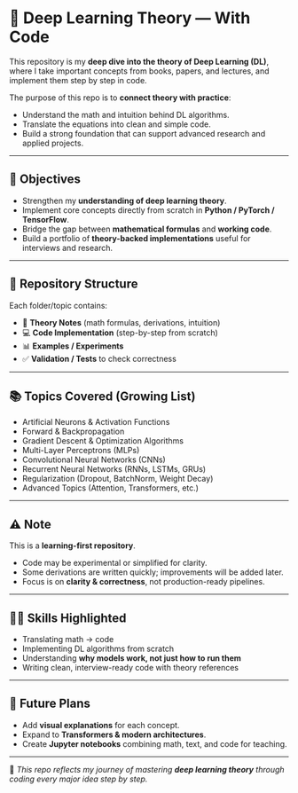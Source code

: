 # 🧠 Deep Learning Theory — With Code

This repository is my **deep dive into the theory of Deep Learning (DL)**, where I take important concepts from books, papers, and lectures, and implement them step by step in code.  

The purpose of this repo is to **connect theory with practice**:  
- Understand the math and intuition behind DL algorithms.  
- Translate the equations into clean and simple code.  
- Build a strong foundation that can support advanced research and applied projects.  

---

## 🚀 Objectives
- Strengthen my **understanding of deep learning theory**.  
- Implement core concepts directly from scratch in **Python / PyTorch / TensorFlow**.  
- Bridge the gap between **mathematical formulas** and **working code**.  
- Build a portfolio of **theory-backed implementations** useful for interviews and research.  

---

## 📂 Repository Structure
Each folder/topic contains:
- 📄 **Theory Notes** (math formulas, derivations, intuition)  
- 💻 **Code Implementation** (step-by-step from scratch)  
- 📊 **Examples / Experiments**  
- ✅ **Validation / Tests** to check correctness  

---

## 📚 Topics Covered (Growing List)
- Artificial Neurons & Activation Functions  
- Forward & Backpropagation  
- Gradient Descent & Optimization Algorithms  
- Multi-Layer Perceptrons (MLPs)  
- Convolutional Neural Networks (CNNs)  
- Recurrent Neural Networks (RNNs, LSTMs, GRUs)  
- Regularization (Dropout, BatchNorm, Weight Decay)  
- Advanced Topics (Attention, Transformers, etc.)  

---

## ⚠️ Note
This is a **learning-first repository**.  
- Code may be experimental or simplified for clarity.  
- Some derivations are written quickly; improvements will be added later.  
- Focus is on **clarity & correctness**, not production-ready pipelines.  

---

## 🧑‍💻 Skills Highlighted
- Translating math → code  
- Implementing DL algorithms from scratch  
- Understanding **why models work, not just how to run them**  
- Writing clean, interview-ready code with theory references  

---

## 🌟 Future Plans
- Add **visual explanations** for each concept.  
- Expand to **Transformers & modern architectures**.  
- Create **Jupyter notebooks** combining math, text, and code for teaching.  

---

🔗 *This repo reflects my journey of mastering **deep learning theory** through coding every major idea step by step.*
